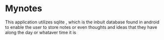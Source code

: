 # Mynotes
 This application utilizes sqlite , which is the inbuit database found in android to enable the user to store notes or even thoughts and ideas that they have along the day or whataver time it is
